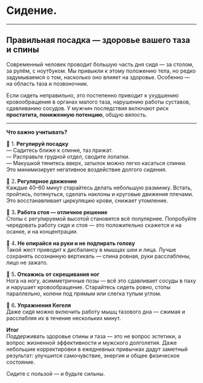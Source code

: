 # Сидение.

***

## **Правильная посадка — здоровье вашего таза и спины**

Современный человек проводит большую часть дня сидя — за столом, за рулём, с ноутбуком. Мы привыкли к этому положению тела, но редко задумываемся о том, насколько оно влияет на здоровье. Особенно — на область таза и позвоночник.

Если сидеть неправильно, это постепенно приводит к ухудшению кровообращения в органах малого таза, нарушению работы суставов, сдавливанию сосудов. У мужчин последствия включают риск **простатита, пониженную потенцию**, общую вялость.

***

**Что важно учитывать?**

📌 1. **Регулируй посадку**\
— Садитесь ближе к спинке, таз прижат.\
— Расправьте грудной отдел, сводите лопатки.\
— Макушкой тянитесь вверх, затылок можно легко касаться спинки.\
Это минимизирует негативное воздействие долгого сидения.

📌 &#x32;**. Регулярное движение**\
Каждые 40–60 минут старайтесь делать небольшую разминку. Встать, пройтись, потянуться, сделать наклоны и круговые движения плечами. Это восстанавливает циркуляцию крови, снижает утомление.

📌 &#x33;**. Работа стоя — отличное решение**\
Столы с регулируемой высотой становятся всё популярнее. Попробуйте чередовать работу сидя и стоя — это положительно скажется и на осанке, и на концентрации.

📌 &#x34;**. Не опирайся на руки и не подпирать голову**\
Такой жест приводит к дисбалансу в мышцах шеи и лица. Лучше сохранять осознанную вертикаль — спина ровная, руки расслаблены, лицо не зажато.

📌 &#x35;**. Откажись от скрещивания ног**\
Нога на ногу, асимметричные позы — всё это сдавливает сосуды в паху и нарушает кровообращение. Старайтесь сидеть ровно, стопы параллельно, колени под прямым или слегка тупым углом.

📌 &#x36;**. Упражнения Кегеля**\
Даже сидя можно включить работу мышц тазового дна — сжимая и расслабляя их в течение нескольких минут.&#x20;

**Итог**\
Поддерживать здоровье спины и таза — это не вопрос эстетики, а вопрос жизненной эффективности и мужского долголетия. Даже небольшие корректировки в ежедневных привычках дадут заметный результат: улучшится самочувствие, энергия и общее физическое состояние.

Сидите с пользой — и будьте сильны.

